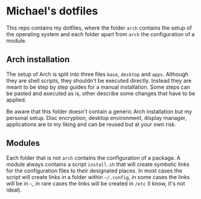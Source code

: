 # Michael's dotfiles

This repo contains my dotfiles, where the folder `arch` contains the setup of the operating system and each folder apart from `arch` the configuration of a module.

## Arch installation

The setup of Arch is split into three files `base`, `desktop` and `apps`. Although they are shell scripts, they shouldn't be executed directly. Instead they are meant to be step by step guides for a manual installation. Some steps can be pasted and executed as is, other describe some changes that have to be applied.

Be aware that this folder doesn't contain a generic Arch installation but my personal setup. Disc encryption, desktop environment, display manager, applications are to my liking and can be reused but at your own risk.

## Modules

Each folder that is not `arch` contains the configuration of a package. A module always contains a script `install.sh` that will create symbolic links for the configuration files to their designated places. In most cases the script will create links in a folder within `~/.config`, in some cases the links will be in `~`, in rare cases the links will be created in `/etc` (I know, it's not ideal).
